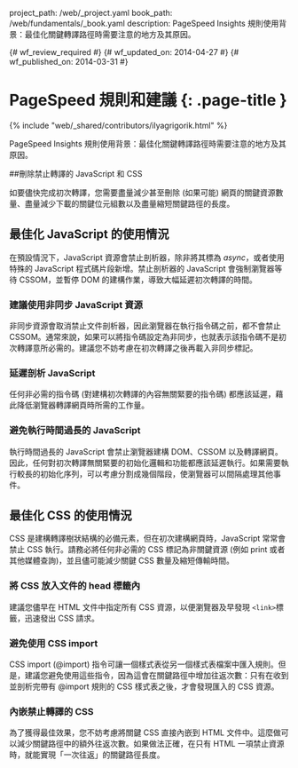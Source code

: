 project_path: /web/_project.yaml
book_path: /web/fundamentals/_book.yaml
description: PageSpeed Insights 規則使用背景：最佳化關鍵轉譯路徑時需要注意的地方及其原因。

{# wf_review_required #}
{# wf_updated_on: 2014-04-27 #}
{# wf_published_on: 2014-03-31 #}

# PageSpeed 規則和建議 {: .page-title }

{% include "web/_shared/contributors/ilyagrigorik.html" %}


PageSpeed Insights 規則使用背景：最佳化關鍵轉譯路徑時需要注意的地方及其原因。

##刪除禁止轉譯的 JavaScript 和 CSS

如要儘快完成初次轉譯，您需要盡量減少甚至刪除 (如果可能) 網頁的關鍵資源數量、盡量減少下載的關鍵位元組數以及盡量縮短關鍵路徑的長度。

## 最佳化 JavaScript 的使用情況

在預設情況下，JavaScript 資源會禁止剖析器，除非將其標為 _async_，或者使用特殊的 JavaScript 程式碼片段新增。禁止剖析器的 JavaScript 會強制瀏覽器等待 CSSOM，並暫停 DOM 的建構作業，導致大幅延遲初次轉譯的時間。

###  **建議使用非同步 JavaScript 資源**

非同步資源會取消禁止文件剖析器，因此瀏覽器在執行指令碼之前，都不會禁止 CSSOM。通常來說，如果可以將指令碼設定為非同步，也就表示該指令碼不是初次轉譯意所必需的。建議您不妨考慮在初次轉譯之後再載入非同步標記。

### **延遲剖析 JavaScript**

任何非必需的指令碼 (對建構初次轉譯的內容無關緊要的指令碼) 都應該延遲，藉此降低瀏覽器轉譯網頁時所需的工作量。

### **避免執行時間過長的 JavaScript**

執行時間過長的 JavaScript 會禁止瀏覽器建構 DOM、CSSOM 以及轉譯網頁。因此，任何對初次轉譯無關緊要的初始化邏輯和功能都應該延遲執行。如果需要執行較長的初始化序列，可以考慮分割成幾個階段，使瀏覽器可以間隔處理其他事件。

## 最佳化 CSS 的使用情況

CSS 是建構轉譯樹狀結構的必備元素，但在初次建構網頁時，JavaScript 常常會禁止 CSS 執行。請務必將任何非必需的 CSS 標記為非關鍵資源 (例如 print 或者其他媒體查詢)，並且儘可能減少關鍵 CSS 數量及縮短傳輸時間。

### **將 CSS 放入文件的 head 標籤內**

建議您儘早在 HTML 文件中指定所有 CSS 資源，以便瀏覽器及早發現 `<link>`標籤，迅速發出 CSS 請求。

### **避免使用 CSS import**

CSS import (@import) 指令可讓一個樣式表從另一個樣式表檔案中匯入規則。但是，建議您避免使用這些指令，因為這會在關鍵路徑中增加往返次數：只有在收到並剖析完帶有 @import 規則的 CSS 樣式表之後，才會發現匯入的 CSS 資源。

### **內嵌禁止轉譯的 CSS**

為了獲得最佳效果，您不妨考慮將關鍵 CSS 直接內嵌到 HTML 文件中。這麼做可以減少關鍵路徑中的額外往返次數。如果做法正確，在只有 HTML 一項禁止資源時，就能實現「一次往返」的關鍵路徑長度。




